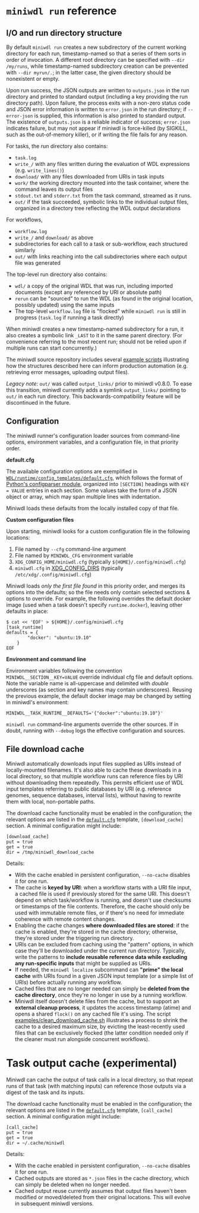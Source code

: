 # `miniwdl run` reference

## I/O and run directory structure

By default `miniwdl run` creates a new subdirectory of the current working directory for each run, timestamp-named so that a series of them sorts in order of invocation. A different root directory can be specified with `--dir /my/runs`, while timestamp-named subdirectory creation can be prevented with `--dir myrun/.`; in the latter case, the given directory should be nonexistent or empty.

Upon run success, the JSON outputs are written to `outputs.json` in the run directory and printed to standard output (including a key providing the run directory path). Upon failure, the process exits with a non-zero status code and JSON error information is written to `error.json` in the run directory; if `--error-json` is supplied, this information is also printed to standard output. The existence of `outputs.json` is a reliable indicator of success; `error.json` indicates failure, but may not appear if miniwdl is force-killed (by SIGKILL, such as the out-of-memory killer), or if writing the file fails for any reason.

For tasks, the run directory also contains:

* `task.log`
* `write_/` with any files written during the evaluation of WDL expressions (e.g. `write_lines()`)
* `download/` with any files downloaded from URIs in task inputs
* `work/` the working directory mounted into the task container, where the command leaves its output files
* `stdout.txt` and `stderr.txt` from the task command, streamed as it runs.
* `out/` if the task succeeded, symbolic links to the individual output files, organized in a directory tree reflecting the WDL output declarations

For workflows,

* `workflow.log`
* `write_/` and `download/` as above
* subdirectories for each call to a task or sub-workflow, each structured similarly
* `out/` with links reaching into the call subdirectories where each output file was generated

The top-level run directory also contains:

* `wdl/` a copy of the original WDL that was run, including imported documents (except any referenced by URI or absolute path)
* `rerun` can be "sourced" to run the WDL (as found in the original location, possibly updated) using the same inputs
* The top-level `workflow.log` file is "flocked" while `miniwdl run` is still in progress (`task.log` if running a task directly)

When miniwdl creates a new timestamp-named subdirectory for a run, it also creates a symbolic link `_LAST` to it in the same parent directory. (For convenience referring to the most recent run; should not be relied upon if multiple runs can start concurrently.)

The miniwdl source repository includes several [example scripts](https://github.com/chanzuckerberg/miniwdl/blob/main/examples) illustrating how the structures described here can inform production automation (e.g. retrieving error messages, uploading output files).

*Legacy note:* `out/` was called `output_links/` prior to miniwdl v0.8.0. To ease this transition, miniwdl currently adds a symlink `output_links/` pointing to `out/` in each run directory. This backwards-compatibility feature will be discontinued in the future.

## Configuration

The miniwdl runner's configuration loader sources from command-line options, environment variables, and a configuration file, in that priority order.

**default.cfg**

The available configuration options are exemplified in [`WDL/runtime/config_templates/default.cfg`](https://github.com/chanzuckerberg/miniwdl/blob/main/WDL/runtime/config_templates/default.cfg), which follows the format of [Python's configparser module](https://docs.python.org/3/library/configparser.html#quick-start), organized into `[SECTION]` headings with `KEY = VALUE` entries in each section. Some values take the form of a JSON object or array, which may span multiple lines with indentation.

Miniwdl loads these defaults from the locally installed copy of that file.

**Custom configuration files**

Upon starting, miniwdl looks for a custom configuration file in the following locations:

1. File named by `--cfg` command-line argument
2. File named by `MINIWDL_CFG` environment variable
3. `XDG_CONFIG_HOME/miniwdl.cfg` (typically `${HOME}/.config/miniwdl.cfg`)
4. `miniwdl.cfg` in [XDG_CONFIG_DIRS](https://specifications.freedesktop.org/basedir-spec/basedir-spec-latest.html) (typically `/etc/xdg/.config/miniwdl.cfg`)

Miniwdl loads *only the first file found* in this priority order, and merges its options into the defaults; so the file needs only contain selected sections & options to override. For example, the following overrides the default docker image (used when a task doesn't specify `runtime.docker`), leaving other defaults in place:

```
$ cat << 'EOF' > ${HOME}/.config/miniwdl.cfg
[task_runtime]
defaults = {
        "docker": "ubuntu:19.10"
    }
EOF
```

**Environment and command line**

Environment variables following the convention `MINIWDL__SECTION__KEY=VALUE` override individual cfg file and default options. Note the variable name is all-uppercase and delimited with *double* underscores (as section and key names may contain underscores). Reusing the previous example, the default docker image may be changed by setting in miniwdl's environment:

```
MINIWDL__TASK_RUNTIME__DEFAULTS='{"docker":"ubuntu:19.10"}'
```

`miniwdl run` command-line arguments override the other sources. If in doubt, running with `--debug` logs the effective configuration and sources.

## File download cache

Miniwdl automatically downloads input files supplied as URIs instead of locally-mounted filenames. It's also able to cache these downloads in a local directory, so that multiple workflow runs can reference files by URI without downloading them repeatedly. This permits efficient use of WDL input templates referring to public databases by URI (e.g. reference genomes, sequence databases, interval lists), without having to rewrite them with local, non-portable paths.

The download cache functionality must be enabled in the configuration; the relevant options are listed in the [`default.cfg`](https://github.com/chanzuckerberg/miniwdl/blob/main/WDL/runtime/config_templates/default.cfg) template, ``[download_cache]`` section. A minimal configuration might include:

```
[download_cache]
put = true
get = true
dir = /tmp/miniwdl_download_cache
```

Details:

* With the cache enabled in persistent configuration, `--no-cache` disables it for one run.
* The cache is **keyed by URI**: when a workflow starts with a URI file input, a cached file is used if previously stored for the same URI. This doesn't depend on which task/workflow is running, and doesn't use checksums or timestamps of the file contents. Therefore, the cache should only be used with immutable remote files, or if there's no need for immediate coherence with remote content changes.
* Enabling the cache changes **where downloaded files are stored**: if the cache is enabled, they're stored in the cache directory; otherwise, they're stored under the triggering run directory.
* URIs can be excluded from caching using the "pattern" options, in which case they'll be downloaded under the current run directory. Typically, write the patterns to **include reusable reference data while excluding any run-specific inputs** that might be supplied as URIs.
* If needed, the `miniwdl localize` subcommand can **"prime" the local cache** with URIs found in a given JSON input template (or a simple list of URIs) before actually running any workflow.
* Cached files that are no longer needed can simply be **deleted from the cache directory**, once they're no longer in use by a running workflow.
* Miniwdl itself doesn't delete files from the cache, but to support an **external cleanup process**, it updates the access timestamp (atime) and opens a shared `flock()` on any cached file it's using. The script [examples/clean_download_cache.sh](https://github.com/chanzuckerberg/miniwdl/blob/main/examples/clean_download_cache.sh) illustrates a process to shrink the cache to a desired maximum size, by evicting the least-recently used files that can be exclusively flocked (the latter condition needed only if the cleaner must run alongside concurrent workflows).

# Task output cache (experimental)
 
Miniwdl can cache the output of task calls in a local directory, so that repeat runs of that task (with matching inputs) can reference those outputs via a digest of the task and its inputs.

The download cache functionality must be enabled in the configuration; the relevant options are listed in the [`default.cfg`](https://github.com/chanzuckerberg/miniwdl/blob/main/WDL/runtime/config_templates/default.cfg) template, ``[call_cache]`` section. A minimal configuration might include:

```
[call_cache]
put = true
get = true
dir = ~/.cache/miniwdl
```

Details:

* With the cache enabled in persistent configuration, `--no-cache` disables it for one run.
* Cached outputs are stored as `*.json` files in the cache directory, which can simply be deleted when no longer needed.
* Cached output reuse currently assumes that output files haven't been modified or moved/deleted from their original locations. This will evolve in subsequent miniwdl versions.

